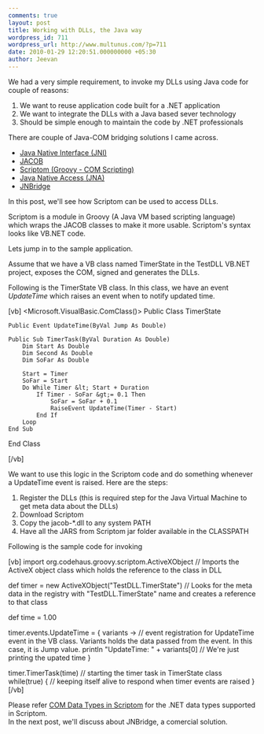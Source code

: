 ```yaml
---
comments: true
layout: post
title: Working with DLLs, the Java way
wordpress_id: 711
wordpress_url: http://www.multunus.com/?p=711
date: 2010-01-29 12:20:51.000000000 +05:30
author: Jeevan
---
```

We had a very simple requirement, to invoke my DLLs using Java code for couple of reasons:
<ol>
	<li> We want to reuse application code built for a .NET application</li>
	<li> We want to integrate the DLLs with a Java based sever technology</li>
	<li> Should be simple enough to maintain the code by .NET professionals</li>
</ol>
There are couple of Java-COM bridging solutions I came across.
<ul>
	<li> <a id="o-ek" title="Java Native Interface (JNI)" href="http://en.wikipedia.org/wiki/Java_Native_Interface">Java Native Interface (JNI)</a></li>
	<li> <a id="m-.." title="JACOB" href="http://sourceforge.net/projects/jacob-project/">JACOB</a></li>
	<li> <a id="r0rf" title="Scriptom (Groovy - COM Scripting)" href="http://groovy.codehaus.org/COM+Scripting">Scriptom (Groovy - COM Scripting)</a></li>
	<li> <a id="h:uh" title="Java Native Access (JNA)" href="https://jna.dev.java.net/">Java Native Access (JNA)</a></li>
	<li> <a id="ck4a" title="JNBridge" href="http://www.jnbridge.com/">JNBridge</a></li>
</ul>
In this post, we'll see how Scriptom can be used to access DLLs.

Scriptom is a module in Groovy (A Java VM based scripting language) which wraps the JACOB classes to make it more usable. Scriptom's syntax looks like VB.NET code.

Lets jump in to the sample application.

Assume that we have a VB class named TimerState in the TestDLL VB.NET project, exposes the COM, signed and generates the DLLs.

Following is the TimerState VB class. In this class, we have an event <em>UpdateTime</em> which raises an event when to notify updated time.

[vb]
 ﻿&lt;Microsoft.VisualBasic.ComClass()&gt; Public Class TimerState

    Public Event UpdateTime(ByVal Jump As Double)

    Public Sub TimerTask(ByVal Duration As Double)
        Dim Start As Double
        Dim Second As Double
        Dim SoFar As Double

        Start = Timer
        SoFar = Start
        Do While Timer &lt; Start + Duration
            If Timer - SoFar &gt;= 0.1 Then
                SoFar = SoFar + 0.1
                RaiseEvent UpdateTime(Timer - Start)
            End If
        Loop
    End Sub
End Class

[/vb]

We want to use this logic in the Scriptom code and do something whenever a UpdateTime event is raised. Here are the steps:
<ol>
	<li> Register the DLLs (this is required step for the Java Virtual Machine to get meta data about the DLLs)</li>
	<li> Download Scriptom</li>
	<li> Copy the jacob-*.dll to any system PATH</li>
	<li> Have all the JARS from Scriptom jar folder available in the CLASSPATH</li>
</ol>
Following is the sample code for invoking

[vb]
import org.codehaus.groovy.scriptom.ActiveXObject // Imports the ActiveX object class which holds the reference to the class in DLL

def timer = new ActiveXObject(&quot;TestDLL.TimerState&quot;) // Looks for the meta data in the registry with &quot;TestDLL.TimerState&quot; name and creates a reference to that class

def time = 1.00

timer.events.UpdateTime = { variants -&gt; // event registration for UpdateTime event in the VB class. Variants holds the data passed from the event. In this case, it is Jump value.
    println &quot;UpdateTime: &quot; + variants[0] // We're just printing the upated time
}

timer.TimerTask(time) // starting the timer task in TimerState class
while(true) { // keeping itself alive to respond when timer events are raised
}
[/vb]
<div style="text-align: left;">Please refer <a id="hzki" title="COM Data Types in Scriptom" href="http://groovy.codehaus.org/COM+Data+Types+in+Scriptom">COM Data Types in Scriptom</a> for the .NET data types supported in Scriptom.</div>
<strong><span style="font-weight: normal;">
In the next post, we'll discuss about JNBridge, a comercial solution.</span></strong>
<div id="_mcePaste" style="overflow: hidden; position: absolute; left: -10000px; top: 694px; width: 1px; height: 1px;">

﻿&lt;Microsoft.VisualBasic.ComClass()&gt; Public Class TimerState

Public Event UpdateTime(ByVal Jump As Double)

Public Sub TimerTask(ByVal Duration As Double)
Dim Start As Double
Dim Second As Double
Dim SoFar As Double

Start = Timer
SoFar = Start
Do While Timer &lt; Start + Duration
If Timer - SoFar &gt;= 0.1 Then
SoFar = SoFar + 0.1
RaiseEvent UpdateTime(Timer - Start)
End If
Loop
End Sub
End Class

</div>
